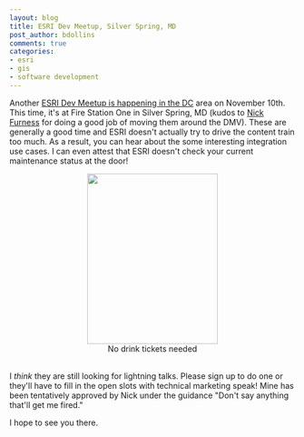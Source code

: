 ```yaml
---
layout: blog
title: ESRI Dev Meetup, Silver Spring, MD
post_author: bdollins
comments: true
categories:
- esri
- gis
- software development
---
```


Another <a href="http://www.meetup.com/DevMeetUpNortheast/events/37184672/">ESRI Dev Meetup is happening in the DC</a> area on November 10th. This time, it's at Fire Station One in Silver Spring, MD (kudos to <a href="http://twitter.com/geeknixta">Nick Furness</a> for doing a good job of moving them around the DMV). These are generally a good time and ESRI doesn't actually try to drive the content train too much. As a result, you can hear about the some interesting integration use cases. I can even attest that ESRI doesn't check your current maintenance status at the door!

<div style="text-align:center;"><img alt="" height="300" src="http://uncrate.com/p/2008/05/imperial-pint-glass.jpg" title="Mmmmmmm" width="230" /><div style="text-align:center;font-size: 14px;">No drink tickets needed<br/><br/></div></div>

I *think* they are still looking for lightning talks. Please sign up to do one or they'll have to fill in the open slots with technical marketing speak! Mine has been tentatively approved by Nick under the guidance "Don't say anything that'll get me fired."

I hope to see you there.
